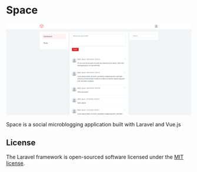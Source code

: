 # Space

<p align="center"><img src="public/images/screenshot.png" width="900" alt="Screenshot"></a></p>

Space is a social microblogging application built with Laravel and Vue.js

## License

The Laravel framework is open-sourced software licensed under the [MIT license](https://opensource.org/licenses/MIT).
